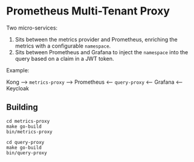 
# Prometheus Multi-Tenant Proxy

Two micro-services:

1) Sits between the metrics provider and Prometheus, enriching the metrics with a configurable `namespace`.
2) Sits between Prometheus and Grafana to inject the `namespace` into the query based on a claim in a JWT token.

Example:

Kong --> `metrics-proxy` --> Prometheus <-- `query-proxy` <-- Grafana <-- Keycloak


## Building

```
cd metrics-proxy
make go-build
bin/metrics-proxy

cd query-proxy
make go-build
bin/query-proxy
```